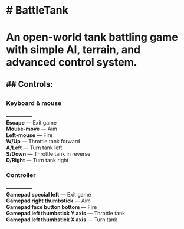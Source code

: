 <h1># BattleTank<h1>
An open-world tank battling game with simple AI, terrain, and advanced control system.

<h2>## Controls:<h2>

<h3>Keyboard & mouse</h3>

<strong>&mdash;&mdash;&mdash;&mdash;&mdash;</strong><br>
<strong>Escape</strong> &mdash; Exit game<br>
<strong>Mouse-move</strong> &mdash; Aim<br>
<strong>Left-mouse</strong> &mdash; Fire<br>
<strong>W/Up</strong> &mdash; Throttle tank forward<br>
<strong>A/Left</strong> &mdash; Turn tank left<br>
<strong>S/Down</strong> &mdash; Throttle tank in reverse<br>
<strong>D/Right</strong> &mdash; Turn tank right

<h3>Controller</h3>

<strong>&mdash;&mdash;&mdash;&mdash;&mdash;</strong><br>
<strong>Gamepad special left</strong> &mdash; Exit game<br>
<strong>Gamepad right thumbstick</strong> &mdash; Aim<br>
<strong>Gamepad face button bottom</strong> &mdash; Fire<br>
<strong>Gamepad left thumbstick Y axis</strong> &mdash; Throttle tank<br>
<strong>Gamepad left thumbstick X axis</strong> &mdash; Turn tank